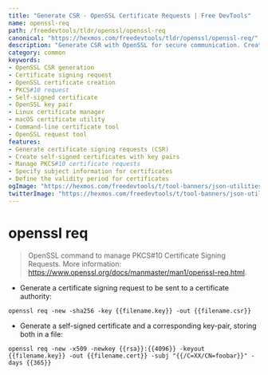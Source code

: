 ```yaml
---
title: "Generate CSR - OpenSSL Certificate Requests | Free DevTools"
name: openssl-req
path: /freedevtools/tldr/openssl/openssl-req
canonical: "https://hexmos.com/freedevtools/tldr/openssl/openssl-req/"
description: "Generate CSR with OpenSSL for secure communication. Create certificate signing requests, self-signed certificates, and manage key-pairs easily. Free online tool, no registration required."
category: common
keywords:
- OpenSSL CSR generation
- Certificate signing request
- OpenSSL certificate creation
- PKCS#10 request
- Self-signed certificate
- OpenSSL key pair
- Linux certificate manager
- macOS certificate utility
- Command-line certificate tool
- OpenSSL request tool
features:
- Generate certificate signing requests (CSR)
- Create self-signed certificates with key pairs
- Manage PKCS#10 certificate requests
- Specify subject information for certificates
- Define the validity period for certificates
ogImage: "https://hexmos.com/freedevtools/t/tool-banners/json-utilities-banner.png"
twitterImage: "https://hexmos.com/freedevtools/t/tool-banners/json-utilities-banner.png"
---
```


# openssl req

> OpenSSL command to manage PKCS#10 Certificate Signing Requests.
> More information: <https://www.openssl.org/docs/manmaster/man1/openssl-req.html>.

- Generate a certificate signing request to be sent to a certificate authority:

`openssl req -new -sha256 -key {{filename.key}} -out {{filename.csr}}`

- Generate a self-signed certificate and a corresponding key-pair, storing both in a file:

`openssl req -new -x509 -newkey {{rsa}}:{{4096}} -keyout {{filename.key}} -out {{filename.cert}} -subj "{{/C=XX/CN=foobar}}" -days {{365}}`
